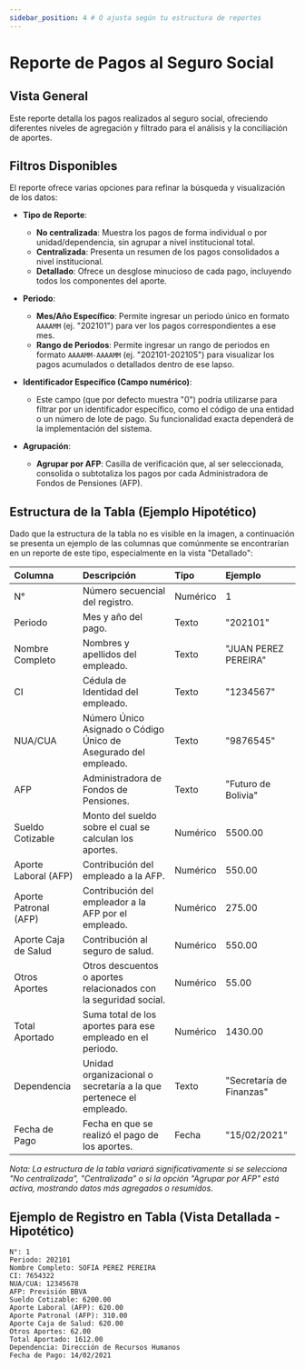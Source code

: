 ```yaml
---
sidebar_position: 4 # O ajusta según tu estructura de reportes
---
```


# Reporte de Pagos al Seguro Social

## Vista General
Este reporte detalla los pagos realizados al seguro social, ofreciendo diferentes niveles de agregación y filtrado para el análisis y la conciliación de aportes.

## Filtros Disponibles
El reporte ofrece varias opciones para refinar la búsqueda y visualización de los datos:

-   **Tipo de Reporte**:
    *   **No centralizada**: Muestra los pagos de forma individual o por unidad/dependencia, sin agrupar a nivel institucional total.
    *   **Centralizada**: Presenta un resumen de los pagos consolidados a nivel institucional.
    *   **Detallado**: Ofrece un desglose minucioso de cada pago, incluyendo todos los componentes del aporte.

-   **Periodo**:
    *   **Mes/Año Específico**: Permite ingresar un periodo único en formato `AAAAMM` (ej. "202101") para ver los pagos correspondientes a ese mes.
    *   **Rango de Periodos**: Permite ingresar un rango de periodos en formato `AAAAMM-AAAAMM` (ej. "202101-202105") para visualizar los pagos acumulados o detallados dentro de ese lapso.

-   **Identificador Específico (Campo numérico)**:
    *   Este campo (que por defecto muestra "0") podría utilizarse para filtrar por un identificador específico, como el código de una entidad o un número de lote de pago. Su funcionalidad exacta dependerá de la implementación del sistema.

-   **Agrupación**:
    *   **Agrupar por AFP**: Casilla de verificación que, al ser seleccionada, consolida o subtotaliza los pagos por cada Administradora de Fondos de Pensiones (AFP).

## Estructura de la Tabla (Ejemplo Hipotético)
Dado que la estructura de la tabla no es visible en la imagen, a continuación se presenta un ejemplo de las columnas que comúnmente se encontrarían en un reporte de este tipo, especialmente en la vista "Detallado":

| Columna                 | Descripción                                                                 | Tipo          | Ejemplo                                   |
| :---------------------- | :-------------------------------------------------------------------------- | :------------ | :---------------------------------------- |
| N°                      | Número secuencial del registro.                                             | Numérico      | 1                                         |
| Periodo                 | Mes y año del pago.                                                         | Texto         | "202101"                                  |
| Nombre Completo         | Nombres y apellidos del empleado.                                           | Texto         | "JUAN PEREZ PEREIRA"                     |
| CI                      | Cédula de Identidad del empleado.                                           | Texto         | "1234567"                                 |
| NUA/CUA                 | Número Único Asignado o Código Único de Asegurado del empleado.             | Texto         | "9876545"                                |
| AFP                     | Administradora de Fondos de Pensiones.                                      | Texto         | "Futuro de Bolivia"                       |
| Sueldo Cotizable        | Monto del sueldo sobre el cual se calculan los aportes.                     | Numérico      | 5500.00                                   |
| Aporte Laboral (AFP)    | Contribución del empleado a la AFP.                                         | Numérico      | 550.00                                    |
| Aporte Patronal (AFP)   | Contribución del empleador a la AFP por el empleado.                        | Numérico      | 275.00                                    |
| Aporte Caja de Salud    | Contribución al seguro de salud.                                            | Numérico      | 550.00                                    |
| Otros Aportes           | Otros descuentos o aportes relacionados con la seguridad social.            | Numérico      | 55.00                                     |
| Total Aportado          | Suma total de los aportes para ese empleado en el periodo.                  | Numérico      | 1430.00                                   |
| Dependencia             | Unidad organizacional o secretaría a la que pertenece el empleado.          | Texto         | "Secretaría de Finanzas"                  |
| Fecha de Pago           | Fecha en que se realizó el pago de los aportes.                             | Fecha         | "15/02/2021"                              |

*Nota: La estructura de la tabla variará significativamente si se selecciona "No centralizada", "Centralizada" o si la opción "Agrupar por AFP" está activa, mostrando datos más agregados o resumidos.*

## Ejemplo de Registro en Tabla (Vista Detallada - Hipotético)
```plaintext
N°: 1
Periodo: 202101
Nombre Completo: SOFIA PEREZ PEREIRA
CI: 7654322
NUA/CUA: 12345678
AFP: Previsión BBVA
Sueldo Cotizable: 6200.00
Aporte Laboral (AFP): 620.00
Aporte Patronal (AFP): 310.00
Aporte Caja de Salud: 620.00
Otros Aportes: 62.00
Total Aportado: 1612.00
Dependencia: Dirección de Recursos Humanos
Fecha de Pago: 14/02/2021
